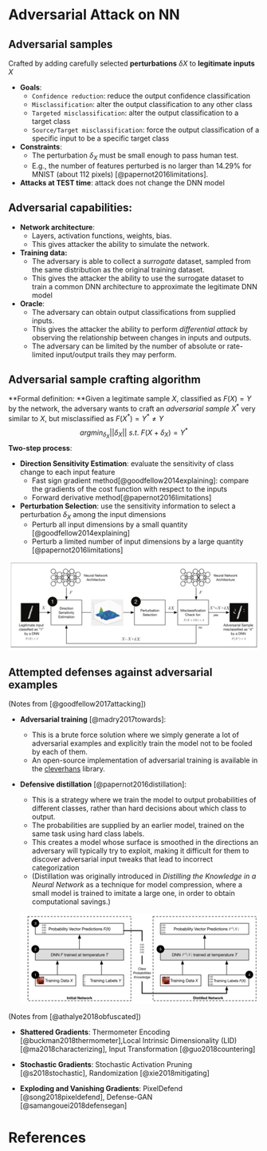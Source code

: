 # Adversarial Attack on NN

## Adversarial samples
Crafted by adding carefully selected **perturbations** $\delta X$ to **legitimate inputs** $X$

* **Goals**:
    * `Confidence reduction`: reduce the output confidence classification
    * `Misclassification`: alter the output classification to any other class
    * `Targeted misclassification`: alter the output classification to a target class
    * `Source/Target misclassification`: force the output classification of a specific input to be a specific target class
* **Constraints**:
    * The perturbation $\delta_X$ must be small enough to pass human test.
    * E.g., the number of features perturbed is no larger than 14.29% for MNIST (about 112 pixels) [@papernot2016limitations].
* **Attacks at TEST time**: attack does not change the DNN model




## Adversarial capabilities:

* **Network architecture**:
    * Layers, activation functions, weights, bias.
    * This gives attacker the ability to simulate the network.
* **Training data:**
    * The adversary is able to collect a *surrogate* dataset, sampled from the same distribution as the original training dataset.
    * This gives the attacker the ability to use the surrogate dataset to train a common DNN architecture to approximate the legitimate DNN model
* **Oracle**:
    * The adversary can obtain output classifications from supplied inputs.
    * This gives the attacker the ability to perform *differential attack* by observing the relationship between changes in inputs and outputs.
    * The adversary can be limited by the number of absolute or rate-limited input/output trails they may perform.



## Adversarial sample crafting algorithm

**Formal definition: **Given a legitimate sample $X$, classified as $F(X)=Y$ by the network, the adversary wants to craft an *adversarial sample* $X^*$ very similar to $X$, but misclassified as $F(X^*) = Y^* \ne Y$
$$
argmin_{\delta_X} ||\delta_X|| \  s.t. \  F(X+\delta_X) = Y^*
$$
**Two-step process**:

* **Direction Sensitivity Estimation**: evaluate the sensitivity of class change to each input feature
    * Fast sign gradient method[@goodfellow2014explaining]: compare the gradients of the cost function with respect to the inputs
    * Forward derivative method[@papernot2016limitations]
* **Perturbation Selection**: use the sensitivity information to select a perturbation $\delta_X$ among the input dimensions
    * Perturb all input dimensions by a small quantity [@goodfellow2014explaining]
    * Perturb a limited number of input dimensions by a large quantity [@papernot2016limitations]

![adversarial-crafting-framework](./img/adversarial-crafting-framework.PNG)



## Attempted defenses against adversarial examples
(Notes from [@goodfellow2017attacking])

* **Adversarial training** [@madry2017towards]:  
    * This is a brute force solution where we simply generate a lot of adversarial examples and explicitly train the model not to be fooled by each of them.
    * An open-source implementation of adversarial training is available in the [cleverhans](https://github.com/openai/cleverhans) library.

* **Defensive distillation** [@papernot2016distillation]:
    * This is a strategy where we train the model to output probabilities of different classes, rather than hard decisions about which class to output.
    * The probabilities are supplied by an earlier model, trained on the same task using hard class labels.
    * This creates a model whose surface is smoothed in the directions an adversary will typically try to exploit, making it difficult for them to discover adversarial input tweaks that lead to incorrect categorization
    * (Distillation was originally introduced in *Distilling the Knowledge in a Neural Network* as a technique for model compression, where a small model is trained to imitate a large one, in order to obtain computational savings.)

  ![defensive-distillation-overview](./img/defensive-distillation-overview.PNG)

(Notes from [@athalye2018obfuscated])

* **Shattered Gradients**: Thermometer Encoding [@buckman2018thermometer],Local Intrinsic Dimensionality (LID) [@ma2018characterizing], Input Transformation [@guo2018countering]

* **Stochastic Gradients**: Stochastic Activation Pruning [@s2018stochastic], Randomization [@xie2018mitigating]

* **Exploding and Vanishing Gradients**: PixelDefend [@song2018pixeldefend], Defense-GAN [@samangouei2018defensegan]


# References
